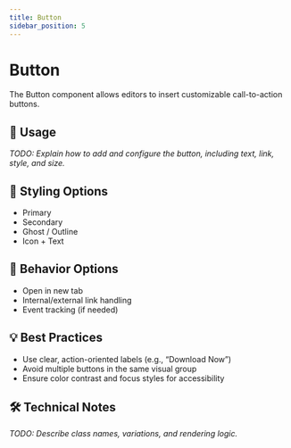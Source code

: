 ```yaml
---
title: Button
sidebar_position: 5
---
```


# Button

The Button component allows editors to insert customizable call-to-action buttons.

## 🧩 Usage

_TODO: Explain how to add and configure the button, including text, link, style, and size._

## 🎨 Styling Options

- Primary
- Secondary
- Ghost / Outline
- Icon + Text

## 🧭 Behavior Options

- Open in new tab
- Internal/external link handling
- Event tracking (if needed)

## 💡 Best Practices

- Use clear, action-oriented labels (e.g., “Download Now”)
- Avoid multiple buttons in the same visual group
- Ensure color contrast and focus styles for accessibility

## 🛠️ Technical Notes

_TODO: Describe class names, variations, and rendering logic._
